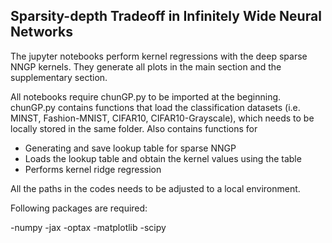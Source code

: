 ## Sparsity-depth Tradeoff in Infinitely Wide Neural Networks

The jupyter notebooks perform kernel regressions with the deep sparse NNGP kernels.
They generate all plots in the main section and the supplementary section.

All notebooks require chunGP.py to be imported at the beginning.
chunGP.py contains functions that load the classification datasets (i.e. MINST, Fashion-MNIST, CIFAR10, CIFAR10-Grayscale), which needs to be locally stored in the same folder.
Also contains functions for

- Generating and save lookup table for sparse NNGP
- Loads the lookup table and obtain the kernel values using the table
- Performs kernel ridge regression

All the paths in the codes needs to be adjusted to a local environment.

Following packages are required:

-numpy
-jax
-optax
-matplotlib
-scipy
